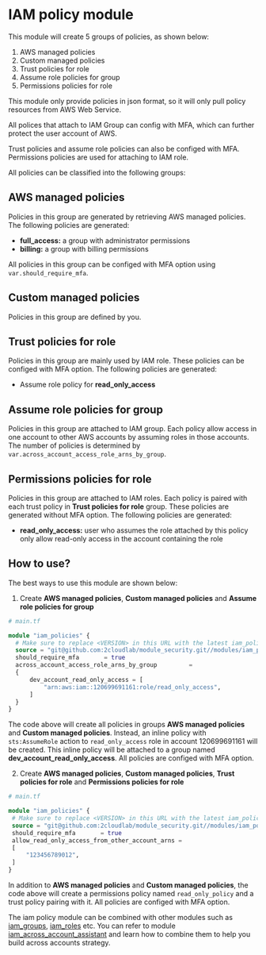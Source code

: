 # IAM policy module

This module will create 5 groups of policies, as shown below:

1. AWS managed policies
2. Custom managed policies
3. Trust policies for role
4. Assume role policies for group
5. Permissions policies for role

This module only provide policies in json format, so it will only pull policy resources from AWS Web Service.

All polices that attach to IAM Group can config with MFA, which can further protect the user account of AWS.

Trust policies and assume role policies can also be configed with MFA. Permissions policies are used for attaching to IAM role.

All policies can be classified into the following groups:

## AWS managed policies

Policies in this group are generated by retrieving AWS managed policies. The following policies are generated:

* **full_access:** a group with administrator permissions
* **billing:** a group with billing permissions

All policies in this group can be configed with MFA option using `var.should_require_mfa`.

## Custom managed policies

Policies in this group are defined by you.

## Trust policies for role

Policies in this group are mainly used by IAM role. These policies can be configed with MFA option. The following policies are generated:

* Assume role policy for **read_only_access**

## Assume role policies for group

Policies in this group are attached to IAM group. Each policy allow access in one account to other AWS accounts by assuming roles in those accounts. The number of policies is determined by `var.across_account_access_role_arns_by_group`.

## Permissions policies for role

Policies in this group are attached to IAM roles. Each policy is paired with each trust policy in **Trust policies for role** group. These policies are generated without MFA option. The following policies are generated:

* **read_only_access:** user who assumes the role attached by this policy only allow read-only access in the account containing the role

## How to use?

The best ways to use this module are shown below:

1. Create **AWS managed policies**, **Custom managed policies** and **Assume role policies for group**

```terraform
# main.tf

module "iam_policies" {
  # Make sure to replace <VERSION> in this URL with the latest iam_policies release
  source = "git@github.com:2cloudlab/module_security.git//modules/iam_policies?ref=<VERSION>"
  should_require_mfa       = true
  across_account_access_role_arns_by_group         = 
  {
      dev_account_read_only_access = [
          "arn:aws:iam::120699691161:role/read_only_access",
      ]
  }
}
```

 The code above will create all policies in groups **AWS managed policies** and **Custom managed policies**. Instead, an inline policy with `sts:AssumeRole` action to `read_only_access` role in account 120699691161 will be created. This inline policy will be attached to a group named **dev_account_read_only_access**. All policies are configed with MFA option.

 2. Create **AWS managed policies**, **Custom managed policies**, **Trust policies for role** and **Permissions policies for role**

 ```terraform
# main.tf

module "iam_policies" {
  # Make sure to replace <VERSION> in this URL with the latest iam_policies release
  source = "git@github.com:2cloudlab/module_security.git//modules/iam_policies?ref=<VERSION>"
  should_require_mfa       = true
  allow_read_only_access_from_other_account_arns = 
  [
      "123456789012",
  ]
}
```

In addition to **AWS managed policies** and **Custom managed policies**, the code above will create a permissions policy named `read_only_policy` and a trust policy pairing with it. All policies are configed with MFA option.

The iam policy module can be combined with other modules such as [iam_groups](../iam_groups), [iam_roles](../iam_roles) etc. You can refer to module [iam_across_account_assistant](../iam_across_account_assistant) and learn how to combine them to help you build across accounts strategy.